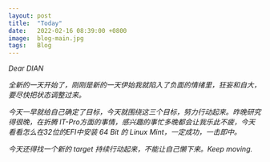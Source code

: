 ```yaml
---
layout: post
title:  "Today"
date:   2022-02-16 08:39:00 +0800
image:  blog-main.jpg
tags:   Blog
---
```


*Dear DIAN*  

*全新的一天开始了，刚刚是新的一天伊始我就陷入了负面的情绪里，狂妄和自大，要尽快把状态调整过来。*  

*今天一早就给自己确定了目标，今天就围绕这三个目标，努力行动起来。昨晚研究得很晚，在折腾 IT-Pro方面的事情，感兴趣的事忙多晚都会让我乐此不疲，今天看看怎么在32位的EFI中安装 64 Bit 的 Linux Mint，一定成功，一击即中。*  

*今天还得找一个新的 target 持续行动起来，不能让自己懒下来。Keep moving.*
